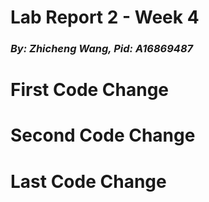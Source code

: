 # **Lab Report 2 - Week 4**
### _By: Zhicheng Wang, Pid: A16869487_
<p align="center">
  <![58b180bcba5a92d7d95c58153c9ce5b2](https://user-images.githubusercontent.com/97211608/151492007-93e15e9c-6b64-4904-8a88-6030916197c0.png)>
</p>

# First Code Change 

# Second Code Change

# Last Code Change

